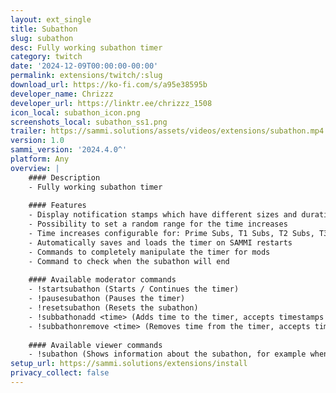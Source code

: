 ```yaml
---
layout: ext_single
title: Subathon
slug: subathon
desc: Fully working subathon timer
category: twitch
date: '2024-12-09T00:00:00-00:00'
permalink: extensions/twitch/:slug
download_url: https://ko-fi.com/s/a95e38595b
developer_name: Chrizzz
developer_url: https://linktr.ee/chrizzz_1508
icon_local: subathon_icon.png
screenshots_local: subathon_ss1.png
trailer: https://sammi.solutions/assets/videos/extensions/subathon.mp4
version: 1.0
sammi_version: '2024.4.0^'
platform: Any
overview: |
    #### Description
    - Fully working subathon timer
    
    #### Features
    - Display notification stamps which have different sizes and duration depending on the type of support
    - Possibility to set a random range for the time increases
    - Time increases configurable for: Prime Subs, T1 Subs, T2 Subs, T3 Subs and Bits
    - Automatically saves and loads the timer on SAMMI restarts
    - Commands to completely manipulate the timer for mods
    - Command to check when the subathon will end
    
    #### Available moderator commands
    - !startsubathon (Starts / Continues the timer)
    - !pausesubathon (Pauses the timer)
    - !resetsubathon (Resets the subathon)
    - !subbathonadd <time> (Adds time to the timer, accepts timestamps like: 3:00:00 => 3h or 12 => 12s)
    - !subbathonremove <time> (Removes time from the timer, accepts timestamps like: 3:00:00 => 3h or 12 => 12s)
    
    #### Available viewer commands
    - !subathon (Shows information about the subathon, for example when it started, how long it has been going and when it will end,)
setup_url: https://sammi.solutions/extensions/install
privacy_collect: false
---
```

